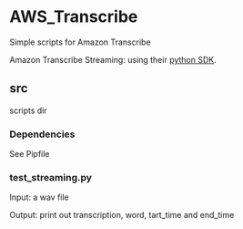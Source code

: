 # AWS_Transcribe

Simple scripts for Amazon Transcribe 

Amazon Transcribe Streaming: using their [python SDK](https://github.com/awslabs/amazon-transcribe-streaming-sdk).

## src
scripts dir

### Dependencies
See Pipfile

### test_streaming.py
Input: a wav file

Output: print out transcription, word, tart_time and end_time
